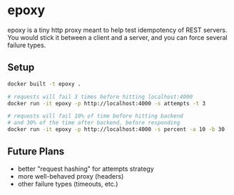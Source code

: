 # epoxy

epoxy is a tiny http proxy meant to help test idempotency of REST servers. You would stick it between a client and a server, and you can force several failure types.

## Setup

```bash
docker built -t epoxy .

# requests will fail 3 times before hitting localhost:4000
docker run -it epoxy -p http://localhost:4000 -s attempts -t 3

# requests will fail 10% of time before hitting backend
# and 30% of the time after backend, before responding
docker run -it epoxy -p http://localhost:4000 -s percent -a 10 -b 30
```

## Future Plans

- better "request hashing" for attempts strategy
- more well-behaved proxy (headers)
- other failure types (timeouts, etc.)
